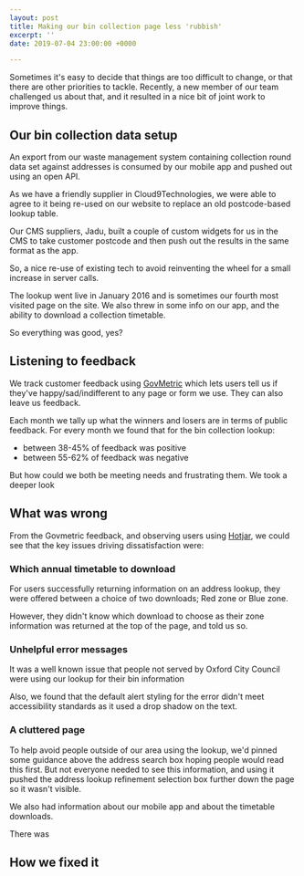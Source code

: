```yaml
---
layout: post
title: Making our bin collection page less 'rubbish'
excerpt: ''
date: 2019-07-04 23:00:00 +0000

---
```

Sometimes it's easy to decide that things are too difficult to change, or that there are other priorities to tackle. Recently, a new member of our team challenged us about that, and it resulted in a nice bit of joint work to improve things.

## Our bin collection data setup

An export from our waste management system containing collection round data set against addresses is consumed by our mobile app and pushed out using an open API.

As we have a friendly supplier in Cloud9Technologies, we were able to agree to it being re-used on our website to replace an old postcode-based lookup table.

Our CMS suppliers, Jadu, built a couple of custom widgets for us in the CMS to take customer postcode and then push out the results in the same format as the app. 

So, a nice re-use of existing tech to avoid reinventing the wheel for a small increase in server calls.

The lookup went live in January 2016 and is sometimes our fourth most visited page on the site. We also threw in some info on our app, and the ability to download a collection timetable.

So everything was good, yes?

## Listening to feedback

We track customer feedback using [GovMetric](https://www.govmetric.com) which lets users tell us if they've happy/sad/indifferent to any page or form we use. They can also leave us feedback.

Each month we tally up what the winners and losers are in terms of public feedback. For every month we found that for the bin collection lookup:

* between 38-45% of feedback was positive
* between 55-62% of feedback was negative

But how could we both be meeting needs and frustrating them. We took a deeper look

## What was wrong

From the Govmetric feedback, and observing users using [Hotjar](https://www.hotjar.com), we could see that the key issues driving dissatisfaction were:

### Which annual timetable to download  

For users successfully returning information on an address lookup, they were offered between a choice of two downloads; Red zone or Blue zone.

However, they didn't know which download to choose as their zone information was returned at the top of the page, and told us so.

### Unhelpful error messages

It was a well known issue that people not served by Oxford City Council were using our lookup for their bin information

Also, we found that the default alert styling for the error didn't meet accessibility standards as it used a drop shadow on the text.

### A cluttered page

To help avoid people outside of our area using the lookup, we'd pinned some guidance above the address search box hoping people would read this first. But not everyone needed to see this information, and using it pushed the address lookup refinement selection box further down the page so it wasn't visible. 

We also had information about our mobile app and about the timetable downloads.

There was 

## How we fixed it